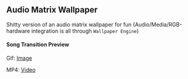 ## Audio Matrix Wallpaper

Shitty version of an audio matrix wallpaper for fun (Audio/Media/RGB-hardware integration is all through `Wallpaper Engine`)

#### Song Transition Preview

Gif:
[Image](images/song-transition.gif)


MP4:
[Video](images/demo.mp4)